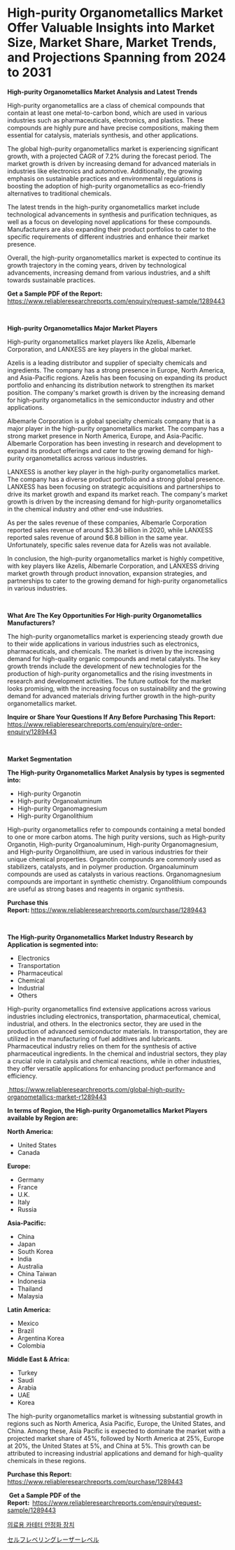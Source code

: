 <p><h1>High-purity Organometallics Market Offer Valuable Insights into Market Size, Market Share, Market Trends, and Projections Spanning from 2024 to 2031</h1></p><p><strong>High-purity Organometallics Market Analysis and Latest Trends</strong></p>
<p><p>High-purity organometallics are a class of chemical compounds that contain at least one metal-to-carbon bond, which are used in various industries such as pharmaceuticals, electronics, and plastics. These compounds are highly pure and have precise compositions, making them essential for catalysis, materials synthesis, and other applications.</p><p>The global high-purity organometallics market is experiencing significant growth, with a projected CAGR of 7.2% during the forecast period. The market growth is driven by increasing demand for advanced materials in industries like electronics and automotive. Additionally, the growing emphasis on sustainable practices and environmental regulations is boosting the adoption of high-purity organometallics as eco-friendly alternatives to traditional chemicals.</p><p>The latest trends in the high-purity organometallics market include technological advancements in synthesis and purification techniques, as well as a focus on developing novel applications for these compounds. Manufacturers are also expanding their product portfolios to cater to the specific requirements of different industries and enhance their market presence.</p><p>Overall, the high-purity organometallics market is expected to continue its growth trajectory in the coming years, driven by technological advancements, increasing demand from various industries, and a shift towards sustainable practices.</p></p>
<p><strong>Get a Sample PDF of the Report:&nbsp;</strong> <a href="https://www.reliableresearchreports.com/enquiry/request-sample/1289443">https://www.reliableresearchreports.com/enquiry/request-sample/1289443</a></p>
<p>&nbsp;</p>
<p><strong>High-purity Organometallics Major Market Players</strong></p>
<p><p>High-purity organometallics market players like Azelis, Albemarle Corporation, and LANXESS are key players in the global market. </p><p>Azelis is a leading distributor and supplier of specialty chemicals and ingredients. The company has a strong presence in Europe, North America, and Asia-Pacific regions. Azelis has been focusing on expanding its product portfolio and enhancing its distribution network to strengthen its market position. The company's market growth is driven by the increasing demand for high-purity organometallics in the semiconductor industry and other applications.</p><p>Albemarle Corporation is a global specialty chemicals company that is a major player in the high-purity organometallics market. The company has a strong market presence in North America, Europe, and Asia-Pacific. Albemarle Corporation has been investing in research and development to expand its product offerings and cater to the growing demand for high-purity organometallics across various industries.</p><p>LANXESS is another key player in the high-purity organometallics market. The company has a diverse product portfolio and a strong global presence. LANXESS has been focusing on strategic acquisitions and partnerships to drive its market growth and expand its market reach. The company's market growth is driven by the increasing demand for high-purity organometallics in the chemical industry and other end-use industries.</p><p>As per the sales revenue of these companies, Albemarle Corporation reported sales revenue of around $3.36 billion in 2020, while LANXESS reported sales revenue of around $6.8 billion in the same year. Unfortunately, specific sales revenue data for Azelis was not available.</p><p>In conclusion, the high-purity organometallics market is highly competitive, with key players like Azelis, Albemarle Corporation, and LANXESS driving market growth through product innovation, expansion strategies, and partnerships to cater to the growing demand for high-purity organometallics in various industries.</p></p>
<p>&nbsp;</p>
<p><strong>What Are The Key Opportunities For High-purity Organometallics Manufacturers?</strong></p>
<p><p>The high-purity organometallics market is experiencing steady growth due to their wide applications in various industries such as electronics, pharmaceuticals, and chemicals. The market is driven by the increasing demand for high-quality organic compounds and metal catalysts. The key growth trends include the development of new technologies for the production of high-purity organometallics and the rising investments in research and development activities. The future outlook for the market looks promising, with the increasing focus on sustainability and the growing demand for advanced materials driving further growth in the high-purity organometallics market.</p></p>
<p><strong>Inquire or Share Your Questions If Any Before Purchasing This Report:</strong> <a href="https://www.reliableresearchreports.com/enquiry/pre-order-enquiry/1289443">https://www.reliableresearchreports.com/enquiry/pre-order-enquiry/1289443</a></p>
<p>&nbsp;</p>
<p><strong>Market Segmentation</strong></p>
<p><strong>The High-purity Organometallics Market Analysis by types is segmented into:</strong></p>
<p><ul><li>High-purity Organotin</li><li>High-purity Organoaluminum</li><li>High-purity Organomagnesium</li><li>High-purity Organolithium</li></ul></p>
<p><p>High-purity organometallics refer to compounds containing a metal bonded to one or more carbon atoms. The high purity versions, such as High-purity Organotin, High-purity Organoaluminum, High-purity Organomagnesium, and High-purity Organolithium, are used in various industries for their unique chemical properties. Organotin compounds are commonly used as stabilizers, catalysts, and in polymer production. Organoaluminum compounds are used as catalysts in various reactions. Organomagnesium compounds are important in synthetic chemistry. Organolithium compounds are useful as strong bases and reagents in organic synthesis.</p></p>
<p><strong>Purchase this Report:&nbsp;</strong><a href="https://www.reliableresearchreports.com/purchase/1289443">https://www.reliableresearchreports.com/purchase/1289443</a></p>
<p>&nbsp;</p>
<p><strong>The High-purity Organometallics Market Industry Research by Application is segmented into:</strong></p>
<p><ul><li>Electronics</li><li>Transportation</li><li>Pharmaceutical</li><li>Chemical</li><li>Industrial</li><li>Others</li></ul></p>
<p><p>High-purity organometallics find extensive applications across various industries including electronics, transportation, pharmaceutical, chemical, industrial, and others. In the electronics sector, they are used in the production of advanced semiconductor materials. In transportation, they are utilized in the manufacturing of fuel additives and lubricants. Pharmaceutical industry relies on them for the synthesis of active pharmaceutical ingredients. In the chemical and industrial sectors, they play a crucial role in catalysis and chemical reactions, while in other industries, they offer versatile applications for enhancing product performance and efficiency.</p></p>
<p><a href="https://www.reliableresearchreports.com/global-high-purity-organometallics-market-r1289443">&nbsp;https://www.reliableresearchreports.com/global-high-purity-organometallics-market-r1289443</a></p>
<p><strong>In terms of Region, the High-purity Organometallics Market Players available by Region are:</strong></p>
<p>
    <p> <strong> North America: </strong>
        <ul>
            <li>United States</li>
            <li>Canada</li>
        </ul>
        </p> 
    <p> <strong> Europe: </strong>
        <ul>
            <li>Germany</li>
            <li>France</li>
            <li>U.K.</li>
            <li>Italy</li>
            <li>Russia</li>
        </ul>
        </p> 
    <p> <strong> Asia-Pacific: </strong>
        <ul>
            <li>China</li>
            <li>Japan</li>
            <li>South Korea</li>
            <li>India</li>
            <li>Australia</li>
            <li>China Taiwan</li>
            <li>Indonesia</li>
            <li>Thailand</li>
            <li>Malaysia</li>
        </ul>
        </p> 
    <p> <strong> Latin America: </strong>
        <ul>
            <li>Mexico</li>
            <li>Brazil</li>
            <li>Argentina Korea</li>
            <li>Colombia</li>
        </ul>
        </p> 
    <p> <strong> Middle East & Africa: </strong>
        <ul>
            <li>Turkey</li>
            <li>Saudi</li>
            <li>Arabia</li>
            <li>UAE</li>
            <li>Korea</li>
        </ul>
    </p>
    </p>
<p><p>The high-purity organometallics market is witnessing substantial growth in regions such as North America, Asia Pacific, Europe, the United States, and China. Among these, Asia Pacific is expected to dominate the market with a projected market share of 45%, followed by North America at 25%, Europe at 20%, the United States at 5%, and China at 5%. This growth can be attributed to increasing industrial applications and demand for high-quality chemicals in these regions.</p></p>
<p><strong>Purchase this Report: </strong><a href="https://www.reliableresearchreports.com/purchase/1289443">https://www.reliableresearchreports.com/purchase/1289443</a></p>
<p>&nbsp;<strong>Get a Sample PDF of the Report:&nbsp;&nbsp;</strong><a href="https://www.reliableresearchreports.com/enquiry/request-sample/1289443">https://www.reliableresearchreports.com/enquiry/request-sample/1289443</a></p>
<p><strong></strong></p>
<p><p><a href="https://medium.com/@alanperkins1921/%EC%9D%98%EB%A3%8C-%EC%B9%B4%ED%85%8C%ED%84%B0-%EA%B3%A0%EC%A0%95-%EC%9E%A5%EC%B9%98-%EC%8B%9C%EC%9E%A5%EC%9D%98-%EC%8B%A0%ED%9D%A5-%EB%8F%99%ED%96%A5-%EB%B0%8F-2024%EB%85%84%EB%B6%80%ED%84%B0-2031%EB%85%84%EA%B9%8C%EC%A7%80%EC%9D%98-%EC%A0%84%EB%A7%9D-2f00ba7ffc3d">의료용 카테터 안정화 장치</a></p><p><a href="https://medium.com/@vincemarvin1/%E3%82%B0%E3%83%AD%E3%83%BC%E3%83%90%E3%83%AB%E3%82%BB%E3%83%AB%E3%83%95%E3%83%AC%E3%83%99%E3%83%AA%E3%83%B3%E3%82%B0%E3%83%AC%E3%83%BC%E3%82%B6%E3%83%BC%E3%83%AC%E3%83%99%E3%83%AB%E5%B8%82%E5%A0%B4%E3%81%AE%E5%8C%85%E6%8B%AC%E7%9A%84%E3%81%AA%E5%88%86%E6%9E%90-%E6%88%90%E9%95%B7%E3%83%88%E3%83%AC%E3%83%B3%E3%83%89%E3%81%8A%E3%82%88%E3%81%B3%E5%B8%82%E5%A0%B4%E4%BA%88%E6%B8%AC-2024%E5%B9%B4-2031%E5%B9%B4-bf17c5c8d182">セルフレベリングレーザーレベル</a></p></p>